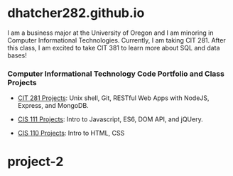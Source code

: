 # dhatcher282.github.io

I am a business major at the University of Oregon and I am minoring in Computer Informational Technologies. Currently, I am taking CIT 281. After this class, I am excited to take CIT 381 to learn more about SQL and data bases!

### Computer Informational Technology Code Portfolio and Class Projects

- [CIT 281 Projects](https://uo-cit.github.io/project-5-dhatcher282/): Unix shell, Git, RESTful Web Apps with NodeJS, Express, and MongoDB.

- [CIS 111 Projects](https://pages.uoregon.edu/dhatcher/111/): Intro to Javascript, ES6, DOM API, and jQUery.

- [CIS 110 Projects](https://pages.uoregon.edu/dhatcher/110/): Intro to HTML, CSS
# project-2

